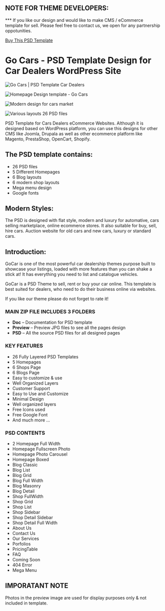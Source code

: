 ## NOTE FOR THEME DEVELOPERS:

*** If you like our design and would like to make CMS / eCommerce template for sell. Please feel free to contact us, we open for any partnership oppotunities.

<a href="https://themeforest.net/item/go-cars-psd-template-design-for-car-dealers-market/18467518?ref=tvlgiao" class="btn btn-primary btn-lg">Buy This PSD Template</a>

# Go Cars - PSD Template Design for Car Dealers WordPress Site

![Go Cars | PSD Template Car Dealers](images/go-cars-psd-template-car-dealers.jpg)

![Homepage Design template - Go Cars](images/homepage-template-car-dealers.jpg)

![Modern design for cars market](images/modern-design-for-cars-market.jpg)

![Various layouts 26 PSD files](images/various-layout-26-psd-files.jpg)


PSD Template for Cars Dealers eCommerce Websites. Although it is designed based on WordPress platform, you can use this designs for other CMS like Joomla, Drupala as well as other ecommerce platform like Magento, PrestaShop, OpenCart, Shopify.

## The PSD template contains:

* 26 PSD files 
* 5 Different Homepages
* 6 Blog layouts
* 6 modern shop layouts
* Mega menu design
* Google fonts

## Modern Styles:

The PSD is designed with flat style, modern and luxury for automative, cars selling marketplace, online ecommerce stores. It also suitable for buy, sell, hire cars. Auction website for old cars and new cars, luxury or standard cars.

## Introduction:

GoCar is one of the most powerful car dealership themes purpose built to showcase your listings, loaded with more features than you can shake a stick at! It has everything you need to list and catalogue vehicles.

GoCar is a PSD Theme to sell, rent or buy your car online. This template is best suited for dealers, who need to do their business online via websites.

If you like our theme please do not forget to rate it! 


### MAIN ZIP FILE INCLUDES 3 FOLDERS

* **Doc** – Documentation for PSD template
* **Preview** – Preview JPG files to see all the pages design
* **PSD** – All the source PSD files for all designed pages

### KEY FEATURES

* 26 Fully Layered PSD Templates
* 5 Homepages
* 6 Shops Page
* 6 Blogs Page
* Easy to customize & use
* Well Organized Layers
* Customer Support
* Easy to Use and Customize
* Minimal Design
* Well organized layers
* Free Icons used
* Free Google Font
* And much more ...


### PSD CONTENTS

* 2 Homepage Full Width
* Homepage Fullscreen Photo
* Homepage Photo Carousel
* Homepage Boxed
* Blog Classic
* Blog List
* Blog Grid
* Blog Full Width
* Blog Masonry
* Blog Detail
* Shop FullWidth
* Shop Grid
* Shop List
* Shop Sidebar
* Shop Detail Sidebar
* Shop Detail Full Width
* About Us
* Contact Us
* Our Services
* Porfolios
* PricingTable
* FAQ
* Coming Soon
* 404 Error
* Mega Menu

## IMPORATANT NOTE

Photos in the preview image are used for display purposes only & not included in template.



